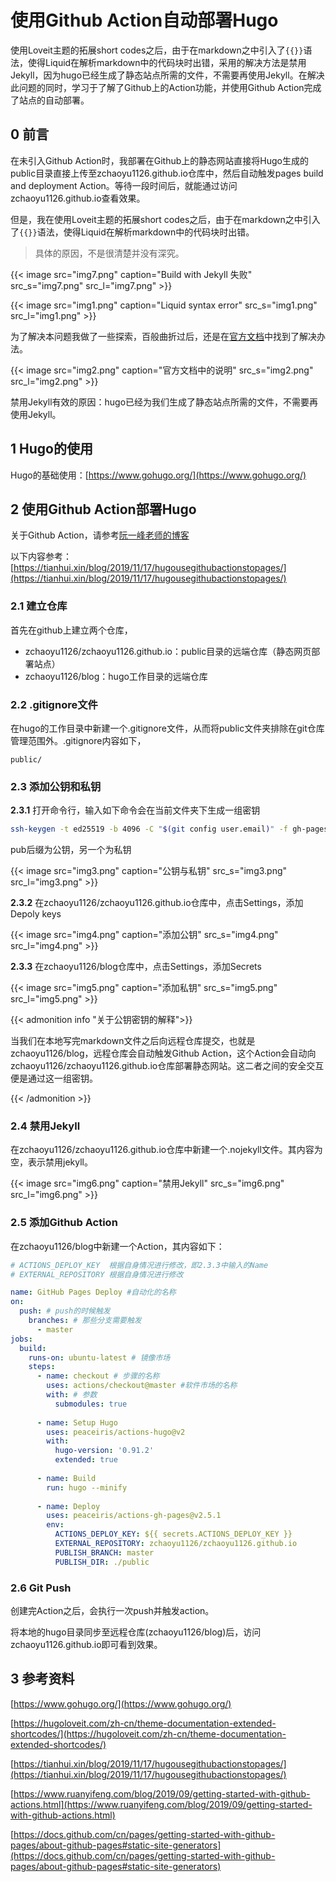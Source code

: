 # 使用Github Action自动部署Hugo


 使用Loveit主题的拓展short codes之后，由于在markdown之中引入了`{{}}`语法，使得Liquid在解析markdown中的代码块时出错，采用的解决方法是禁用Jekyll，因为hugo已经生成了静态站点所需的文件，不需要再使用Jekyll。在解决此问题的同时，学习于了解了Github上的Action功能，并使用Github Action完成了站点的自动部署。

<!--more--> 

## 0 前言

在未引入Github Action时，我部署在Github上的静态网站直接将Hugo生成的public目录直接上传至zchaoyu1126.github.io仓库中，然后自动触发pages build and deployment Action。等待一段时间后，就能通过访问zchaoyu1126.github.io查看效果。

但是，我在使用Loveit主题的拓展short codes之后，由于在markdown之中引入了`{{}}`语法，使得Liquid在解析markdown中的代码块时出错。

> 具体的原因，不是很清楚并没有深究。

{{< image src="img7.png" caption="Build with Jekyll 失败" src_s="img7.png" src_l="img7.png" >}}

{{< image src="img1.png" caption="Liquid syntax error" src_s="img1.png" src_l="img1.png" >}}

为了解决本问题我做了一些探索，百般曲折过后，还是在[官方文档](https://docs.github.com/cn/pages/getting-started-with-github-pages/about-github-pages#static-site-generators)中找到了解决办法。

{{< image src="img2.png" caption="官方文档中的说明" src_s="img2.png" src_l="img2.png" >}}

禁用Jekyll有效的原因：hugo已经为我们生成了静态站点所需的文件，不需要再使用Jekyll。

## 1 Hugo的使用

Hugo的基础使用：[https://www.gohugo.org/](https://www.gohugo.org/)

## 2 使用Github Action部署Hugo

关于Github Action，请参考[阮一峰老师的博客](https://www.ruanyifeng.com/blog/2019/09/getting-started-with-github-actions.html)

以下内容参考：[https://tianhui.xin/blog/2019/11/17/hugousegithubactionstopages/](https://tianhui.xin/blog/2019/11/17/hugousegithubactionstopages/)

### 2.1 建立仓库

首先在github上建立两个仓库，

- zchaoyu1126/zchaoyu1126.github.io：public目录的远端仓库（静态网页部署站点）
- zchaoyu1126/blog：hugo工作目录的远端仓库

### 2.2 .gitignore文件

在hugo的工作目录中新建一个.gitignore文件，从而将public文件夹排除在git仓库管理范围外。.gitignore内容如下，

```
public/
```

### 2.3 添加公钥和私钥

**2.3.1** 打开命令行，输入如下命令会在当前文件夹下生成一组密钥

```bash
ssh-keygen -t ed25519 -b 4096 -C "$(git config user.email)" -f gh-pages -N ""
```

pub后缀为公钥，另一个为私钥

{{< image src="img3.png" caption="公钥与私钥" src_s="img3.png" src_l="img3.png" >}}



**2.3.2** 在zchaoyu1126/zchaoyu1126.github.io仓库中，点击Settings，添加Depoly keys

{{< image src="img4.png" caption="添加公钥" src_s="img4.png" src_l="img4.png" >}}



**2.3.3** 在zchaoyu1126/blog仓库中，点击Settings，添加Secrets

{{< image src="img5.png" caption="添加私钥" src_s="img5.png" src_l="img5.png" >}}

{{< admonition info "关于公钥密钥的解释">}}

当我们在本地写完markdown文件之后向远程仓库提交，也就是zchaoyu1126/blog，远程仓库会自动触发Github Action，这个Action会自动向zchaoyu1126/zchaoyu1126.github.io仓库部署静态网站。这二者之间的安全交互便是通过这一组密钥。

{{< /admonition >}}

### 2.4 禁用Jekyll

在zchaoyu1126/zchaoyu1126.github.io仓库中新建一个.nojekyll文件。其内容为空，表示禁用jekyll。

{{< image src="img6.png" caption="禁用Jekyll" src_s="img6.png" src_l="img6.png" >}}

### 2.5 添加Github Action

在zchaoyu1126/blog中新建一个Action，其内容如下：

```yaml
# ACTIONS_DEPLOY_KEY  根据自身情况进行修改，即2.3.3中输入的Name
# EXTERNAL_REPOSITORY 根据自身情况进行修改

name: GitHub Pages Deploy #自动化的名称
on:
  push: # push的时候触发
    branches: # 那些分支需要触发
      - master
jobs:
  build:
    runs-on: ubuntu-latest # 镜像市场
    steps:
      - name: checkout # 步骤的名称
        uses: actions/checkout@master #软件市场的名称
        with: # 参数
          submodules: true
          
      - name: Setup Hugo
        uses: peaceiris/actions-hugo@v2
        with:
          hugo-version: '0.91.2'
          extended: true
          
      - name: Build
        run: hugo --minify
        
      - name: Deploy
        uses: peaceiris/actions-gh-pages@v2.5.1
        env:
          ACTIONS_DEPLOY_KEY: ${{ secrets.ACTIONS_DEPLOY_KEY }}
          EXTERNAL_REPOSITORY: zchaoyu1126/zchaoyu1126.github.io
          PUBLISH_BRANCH: master
          PUBLISH_DIR: ./public
```

### 2.6 Git Push

创建完Action之后，会执行一次push并触发action。

将本地的hugo目录同步至远程仓库(zchaoyu1126/blog)后，访问zchaoyu1126.github.io即可看到效果。

## 3 参考资料

[https://www.gohugo.org/](https://www.gohugo.org/)

[https://hugoloveit.com/zh-cn/theme-documentation-extended-shortcodes/](https://hugoloveit.com/zh-cn/theme-documentation-extended-shortcodes/)

[https://tianhui.xin/blog/2019/11/17/hugousegithubactionstopages/](https://tianhui.xin/blog/2019/11/17/hugousegithubactionstopages/)

[https://www.ruanyifeng.com/blog/2019/09/getting-started-with-github-actions.html](https://www.ruanyifeng.com/blog/2019/09/getting-started-with-github-actions.html)

[https://docs.github.com/cn/pages/getting-started-with-github-pages/about-github-pages#static-site-generators](https://docs.github.com/cn/pages/getting-started-with-github-pages/about-github-pages#static-site-generators)

